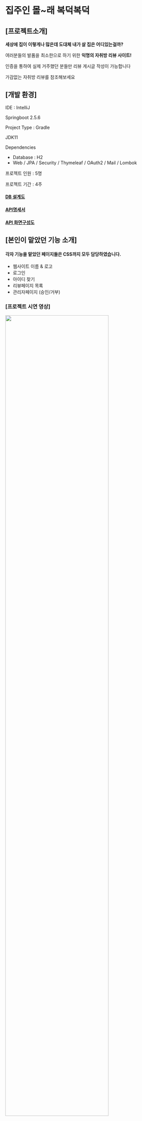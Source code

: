 # 집주인 몰~래 복덕복덕

## [프로젝트소개]

**세상에 집이 이렇게나 많은데 도대체 내가 살 집은 어디있는걸까?**


여러분들의 발품을 최소한으로 하기 위한 **익명의 자취방 리뷰 사이트!**

인증을 통하여 실제 거주했던 분들만 리뷰 게시글 작성이 가능합니다

가감없는 자취방 리뷰를 참조해보세요



## [개발 환경]

IDE : IntelliJ

Springboot 2.5.6

Project Type : Gradle

JDK11

Dependencies

- Database : H2
- Web / JPA / Security / Thymeleaf / OAuth2 / Mail / Lombok

프로젝트 인원 : 5명

프로젝트 기간 :  4주



#### [DB 설계도](https://github.com/2miri/springboot-final-project/blob/main/DB%20%EC%84%A4%EA%B3%84%EB%8F%84.png)

#### [API명세서](https://github.com/2miri/springboot-final-project/blob/main/API%20%EB%AA%85%EC%84%B8%EC%84%9C.md)

#### [API 화면구성도](https://github.com/2miri/springboot-final-project/blob/main/API%20%ED%99%94%EB%A9%B4%EA%B5%AC%EC%84%B1%EB%8F%84.pdf)



## [본인이 맡았던 기능 소개]

#### 각자 기능을 맡았던 페이지들은 CSS까지 모두 담당하였습니다.

- 웹사이트 이름 & 로고
- 로그인
- 아이디 찾기
- 리뷰페이지 목록 
- 관리자페이지 (승인/거부)



### [프로젝트 시연 영상]

<div>
	<a href="https://www.youtube.com/watch?v=7M-_mYNW3TA" target="_blank"><image width="80%" src="https://img.youtube.com/vi/7M-_mYNW3TA/mqdefault.jpg"></a>	
</div>




### [프로젝트 사용 화면]



<img width="50%" src="https://user-images.githubusercontent.com/83326164/138743974-092edd3d-b269-46ed-af9f-451df2a55d92.jpeg"/>

#### ▲ 메인페이지

검색창은 리뷰 페이지와 동일한 검색결과로 처리됩니다.

인기있는 리뷰글 (회전목마 형식) / 커뮤니티 인기글 / 자취방 꿀팁을 좋아요순으로 보여줍니다.



<img width="50%" src="https://user-images.githubusercontent.com/83326164/138743982-faad155b-b16b-4805-b2c1-edafd329af40.jpeg"/>

#### ▲ 회원 가입



<img width="50%" src="https://user-images.githubusercontent.com/83326164/138743984-75d2cd3a-f0e9-48ac-9231-801059fe3e3f.jpeg"/>

#### ▲ 로그인



<img width="50%" src="https://user-images.githubusercontent.com/83326164/138743987-5084b15c-dfa9-4d0f-8c60-3d749bc9edb0.jpeg"/>

#### ▲ 일반회원 로그인했을 때의 메인 화면

부트스트랩을 이용하여 프로필 바를 구현했습니다.



<img width="50%" src="https://user-images.githubusercontent.com/83326164/138743988-9b876fcf-cd4c-46bc-91ca-7ec0b79c35cc.jpeg"/>

#### ▲ 리뷰글 목록 (기본) 

관리자가 승인한 리뷰글만 보이도록 합니다.

게시글 페이징은 무한스크롤 형식입니다.

하트를 누르면 좋아요 또는 좋아요 취소가 적용됩니다.



<img width="50%" src="https://user-images.githubusercontent.com/83326164/138743989-56cb3cd8-4d7e-460d-b487-f3a8016193f4.jpeg"/>

#### ▲ 리뷰글 목록 (검색 옵션창을 눌렀을 때) 

검색에서 옵션을 누르면  지역, 방형태 등 원하는 리뷰에 관련된 카테고리를 선택 할 수 있습니다.

옵션 / 포토리뷰 / 정렬은 각각의 기능을 누르면 바로 화면이 변환되도록 AJAX로 처리했으며,
	
선택한 카테고리/포토리뷰/정렬 모두 적용된 채 키워드 및 태그로 검색 가능합니다.



<img width="50%" src="https://user-images.githubusercontent.com/83326164/138743991-2e5fb06d-dc00-4976-a992-8b1b01c8e020.jpeg"/>

#### ▲ 리뷰글 읽기 / 수정 / 삭제

지도 API를 이용하여 리뷰에 작성된 주소의 지도를 불러옵니다.

댓글과 대댓글 기능을 구현



<img width="50%" src="https://user-images.githubusercontent.com/83326164/138743993-8f28adfe-8a2b-4fce-a00b-2f47ed77cc06.jpeg"/>

#### ▲ 리뷰글 쓰기 

리뷰에 관련된 사진을 올리면 작성자가 바로 이미지를 보기 또는 삭제 할 수 있습니다.



<img width="50%" src="https://user-images.githubusercontent.com/83326164/138743995-55de97f1-9d6c-4135-84b5-256c2f6600f9.jpeg"/>

#### ▲ 관리자로 로그인했을 때의 메인화면

관리자로 로그인하면 관리자페이지라는 메뉴가 추가적으로 보입니다.



<img width="50%" src="https://user-images.githubusercontent.com/83326164/138743997-1ead7758-b84a-463d-b2b9-9395cb601e5b.jpeg"/>

#### ▲ 관리자페이지

사용자가 리뷰글을 작성하면 바로 리뷰 목록에 게시되는 것이 아니라

승인 대기 상태가 됩니다.

관리자는 승인 대기 상태인 게시물에 승인 / 거부 처리를 하고

승인이 됐을 때만 리뷰 게시판에 글이 보입니다.



<img width="50%" src="https://user-images.githubusercontent.com/83326164/138743998-848e81a3-674e-4c2d-ad04-7981b9cf6795.jpeg"/>

#### ▲ 관리자일때 리뷰 게시물 보기

일반 회원은 보이지 않는 리뷰 작성자가 글을 작성할때 해당 건물에 거주했는지에 관한 인증 파일이 보입니다.

인증 파일과 해당 글의 내용을 검토하고 승인 / 거부를 결정합니다.



<img width="50%" src="https://user-images.githubusercontent.com/83326164/138744001-506f0d3f-8ba7-4cd1-9b76-6cea0130a2c5.jpeg"/>

#### ▲ 커뮤니티글 목록

페이징처리를 하였으며, 검색 / 카테고리선택 / 정렬 기능이 있습니다.



<img width="50%" src="https://user-images.githubusercontent.com/83326164/138744004-2bb56136-226f-4559-802f-d21290c9f6c6.jpeg"/>

#### ▲ 커뮤니티글 쓰기



<img width="50%" src="https://user-images.githubusercontent.com/83326164/138744005-2f8860e6-6728-488e-8703-0c06fc6d2efa.jpeg"/>

#### ▲ 마이페이지

개인정보 변경, 내가 쓴 글(리뷰/커뮤니티), 로그아웃, 회원탈퇴



<img width="50%" src="https://user-images.githubusercontent.com/83326164/138744006-3e78b9d1-95eb-465b-8bc1-971744f0e493.jpeg"/>

#### ▲ 비밀번호 변경



<img width="50%" src="https://user-images.githubusercontent.com/83326164/138744009-11a15be9-0f3e-4e5c-a5ab-82153064897c.jpeg"/>

#### ▲ 아이디 찾기





#### 

### [팀프로젝트를 하면서]

#### 만족스러운 점

1. 팀 회의를 하며 정했던 내가 맡은 페이지의 기능 그대로 구현하기
2. 각각의 페이지를 정해진 기한내에 완수하기


이 두가지를  중요하게 생각하며 프로젝트를 시작했는데,  이것을 이룬것이 가장 만족스럽다.



#### 힘들었던 점

1. 여러 카테고리 중복 적용

   카테고리 갯수가 많지 않고  단일 선택이라면 레파지토리에서 findAllBy@ 이런식으로 간단하게 DB상에 검색이 가능하게 하면 되지만, 집 이라는 매개체의 특성상 방크기,건물,계약 등등 카테고리가 많고

   findAllBy@and@and@and... 이런식으로 하기에는 너무 길고

   가장 중요한건 사용자가 어떤 카테고리를 누를지 모르는데 총 22개의 카테고리를 경우의 수 별로 모두 메서드를 만들 수가 없었다.

   그러다 Spring Data JPA의 Specification을 알게 되었다.

   이 객체를 통해서 검색 조건을 추상화 할 수 있고, 리턴 자료형을 Specification<@>으로 두는 메서드를 만들고 해당 메서드 내부에서는 list와 switch문 그리고 자료형 Predicate를 이용해 알맞는 검색조건에 추가하는 방식으로 구현했다.

   Specifications을 사용하면 두개 이상의 specfication을 and나 or등으로 조합 할 수 있다.

    이것을 이용하여 레파지토리에서 findAll 메서드의 매개변수로 넣어주기만 하면 된다.

   예. findAll(**Specification<Review>** spec)

   

2. AJAX

   AJAX를 진행할 때 이미지나 a태그를 교체하는 등의 간단하게 바꾸는 것은 어렵지 않았지만, 

   무한스크롤을 할 때 페이징 처리를 하고 그 페이지에 해당되는 내용들의 게시물 목록을 불러와야 할 때 구글링을 아무리 해봐도 JSON으로 데이터를 넘기고 받아서 "<div>" + data + "</div>" 이런식으로 모두 하나하나 타이핑을 해야하는 방법이 대다수였다.

   게시글에 부트스트랩도 입혀야해서 모두 작성하기에는 너무 길고 비효율적이라 생각하였고, 나는 이미 만들어둔 게시판 목록의 div내의 thymeleaf양식을 그대로 쓰고 해당되는 data만 바꾸길 원했다.

   구글링, 유튜브, 까페 등 여러 곳에서 될 것같은 것들을 긁어모아 

   Json이 아닌 ModelAndView로 넘기면 된다는 것을 찾고, 해당되는 게시글들의 페이징의 내용들을 담당하는 div를 통째로 복사하여 html파일을 따로 만든 후에 스크롤을 내릴때마다 append해주었다.

   

3. 타임리프

   타임리프는 에러가 발생하면 어느 부분에서 에러가 났는지 정확히 메세지가 나오지 않을 때가 대부분이라 문법의 어떤 부분에서 에러가 났는지를 몰라서 문법을 모두 하나하나 보느라 굉장히 고생했다.

   

#### 아쉬운 점

부트스트랩을 사용하여 더 예쁘고 트랜디하게 꾸미고 싶었는데

깔끔하게 꾸미는 것만으로도 시간이 많이 소요되어 아쉽다.

마감을 지키지 못하고 맡은 기능을 거의 구현하지 못한 사람이 있어서

급하게 다른 팀원들이 나눠서 맡았는데 시간이 너무 촉박했다.

처음 사이트를 만들자고 계획했던 전체적인 그림에서 빠진 기능들이 많아서 아쉽다



#### 느낀 점



미니프로젝트 때에는 겹치는 부분이 없어서 느끼지 못했는데

팀프로젝트는 나만 열심히 한다고 되는 게 아니란 걸 깨달았다.

중간 마감일자에 각자 진도 상황을 보면 기능을 꼼꼼히 체크하지 못해 완성도가 떨어지는 분이 있는가 하면

진도를 정말 안나가고 여유롭게 하시는 분도 있었다.
	
내가 맡은 페이지를 기한 내에 다 해도 다른 사람들의 기능이나 디자인을 같이 체크해주느라 시간이 굉장히 촉박했다.

팀원들과 조율과 협업이 정말 중요하고 서로의 진도를 생각보다 자주 체크해야한다고 느꼈다.

그래도 결국 프로그래머는 자기 자신과의 싸움이다

내가 맡은 기능을 해내지 못하고 기능 구현을 줄이거나 바꿔버리면 프로젝트는 이마저도 완성하지 못했을 것이다.

진짜 열심히했고 내가 원래 맡았던 기능들은 모두 해내서 뿌듯하다.

